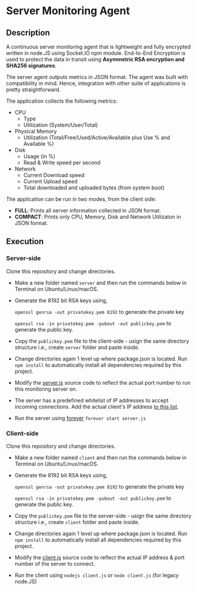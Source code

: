 # Server Monitoring Agent

## Description

A continuous server monitoring agent that is lightweight and fully encrypted written in node.JS using Socket.IO npm module. End-to-End Encryption is used to protect the data in transit using **Asymmetric RSA encryption and SHA256 signatures**. 

The server agent outputs metrics in JSON format. The agent was built with compatibility in mind. Hence, integration with other suite of applications is pretty straightforward.

The application collects the following metrics:

* CPU
	* Type
	* Utilization (System/User/Total)
* Physical Memory
	* Utilization (Total/Free/Used/Active/Available plus Use % and Available %)
* Disk
	* Usage (in %)
	* Read & Write speed per second
* Network
	* Current Download speed
	* Current Upload speed
	* Total downloaded and uploaded bytes (from system boot)

The application can be run in two modes, from the client side:

* **FULL**: Prints all server information collected in JSON format.
* **COMPACT**: Prints only CPU, Memory, Disk and Network Utilizaton in JSON format.

## Execution

### Server-side

Clone this repository and change directories.

* Make a new folder named `server` and then run the commands below in Terminal on Ubuntu/Linux/macOS.

* Generate the 8192 bit RSA keys using,

	`openssl genrsa -out privatekey.pem 8192` to generate the private key
	
	`openssl rsa -in privatekey.pem -pubout -out publickey.pem` to generate the public key.

* Copy the `publickey.pem` file to the client-side - usign the same directory structure i.e., create `server` folder and paste inside.

* Change directories again 1 level up where package.json is located. Run `npm install` to automatically install all dependencies required by this project.

* Modify the [server.js](https://github.com/gms298/Encrypted-server-monitoring-agent/blob/master/client.js#L8) source code to reflect the actual port number to run this monitoring server on.

* The server has a predefined whitelist of IP addresses to accept incoming connections. Add the actual client's IP address [to this list](https://github.com/gms298/Encrypted-server-monitoring-agent/blob/master/server.js#L18). 

* Run the server using [forever](https://www.npmjs.com/package/forever) `forever start server.js`

### Client-side

Clone this repository and change directories.

* Make a new folder named `client` and then run the commands below in Terminal on Ubuntu/Linux/macOS.

* Generate the 8192 bit RSA keys using,

	`openssl genrsa -out privatekey.pem 8192` to generate the private key
	
	`openssl rsa -in privatekey.pem -pubout -out publickey.pem` to generate the public key.

* Copy the `publickey.pem` file to the server-side - usign the same directory structure i.e., create `client` folder and paste inside.

* Change directories again 1 level up where package.json is located. Run `npm install` to automatically install all dependencies required by this project.

* Modify the [client.js](https://github.com/gms298/Encrypted-server-monitoring-agent/blob/master/client.js#L8) source code to reflect the actual IP address & port number of the server to connect.

* Run the client using `nodejs client.js` or `node client.js` (for legacy node.JS)